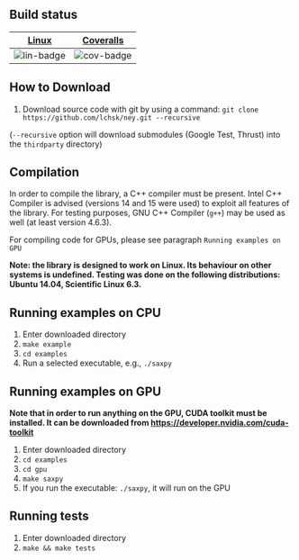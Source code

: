 ## Build status


| [Linux][lin-link] | [Coveralls][cov-link] |
| :---------------: | :-------------------: |
| ![lin-badge]      | ![cov-badge]          |

[lin-badge]: https://travis-ci.org/lchsk/ney.png?branch=master "Travis build status"
[lin-link]:  https://travis-ci.org/lchsk/ney "Travis build status"
[cov-badge]: https://coveralls.io/repos/lchsk/ney/badge.png?branch=master
[cov-link]:  https://coveralls.io/r/lchsk/ney?branch=master


## How to Download
1. Download source code with git by using a command:
`git clone https://github.com/lchsk/ney.git --recursive`

(`--recursive` option will download submodules (Google Test, Thrust) into the `thirdparty` directory)

## Compilation
In order to compile the library, a C++ compiler must be present. Intel C++ Compiler is advised (versions 14 and 15 were used) to exploit all features of the library. For testing purposes, GNU C++ Compiler (`g++`) may be used as well (at least version 4.6.3).

For compiling code for GPUs, please see paragraph `Running examples on GPU`

**Note: the library is designed to work on Linux. Its behaviour on other systems is undefined. Testing was done on the following distributions: Ubuntu 14.04, Scientific Linux 6.3.**

## Running examples on CPU
1. Enter downloaded directory
2. `make example`
3. `cd examples`
4. Run a selected executable, e.g., `./saxpy`

## Running examples on GPU
**Note that in order to run anything on the GPU, CUDA toolkit must be installed. It can be downloaded from https://developer.nvidia.com/cuda-toolkit**

1. Enter downloaded directory
2. `cd examples`
3. `cd gpu`
4. `make saxpy`
4. If you run the executable: `./saxpy`, it will run on the GPU

## Running tests
1. Enter downloaded directory
2. `make && make tests`
